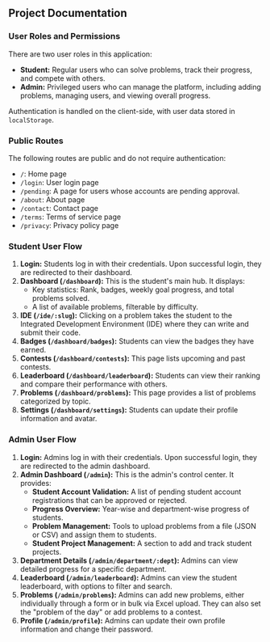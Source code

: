 ## Project Documentation

### User Roles and Permissions

There are two user roles in this application:

*   **Student:** Regular users who can solve problems, track their progress, and compete with others.
*   **Admin:** Privileged users who can manage the platform, including adding problems, managing users, and viewing overall progress.

Authentication is handled on the client-side, with user data stored in `localStorage`.

### Public Routes

The following routes are public and do not require authentication:

*   `/`: Home page
*   `/login`: User login page
*   `/pending`: A page for users whose accounts are pending approval.
*   `/about`: About page
*   `/contact`: Contact page
*   `/terms`: Terms of service page
*   `/privacy`: Privacy policy page

### Student User Flow

1.  **Login:** Students log in with their credentials. Upon successful login, they are redirected to their dashboard.
2.  **Dashboard (`/dashboard`):** This is the student's main hub. It displays:
    *   Key statistics: Rank, badges, weekly goal progress, and total problems solved.
    *   A list of available problems, filterable by difficulty.
3.  **IDE (`/ide/:slug`):** Clicking on a problem takes the student to the Integrated Development Environment (IDE) where they can write and submit their code.
4.  **Badges (`/dashboard/badges`):** Students can view the badges they have earned.
5.  **Contests (`/dashboard/contests`):** This page lists upcoming and past contests.
6.  **Leaderboard (`/dashboard/leaderboard`):** Students can view their ranking and compare their performance with others.
7.  **Problems (`/dashboard/problems`):** This page provides a list of problems categorized by topic.
8.  **Settings (`/dashboard/settings`):** Students can update their profile information and avatar.

### Admin User Flow

1.  **Login:** Admins log in with their credentials. Upon successful login, they are redirected to the admin dashboard.
2.  **Admin Dashboard (`/admin`):** This is the admin's control center. It provides:
    *   **Student Account Validation:** A list of pending student account registrations that can be approved or rejected.
    *   **Progress Overview:** Year-wise and department-wise progress of students.
    *   **Problem Management:** Tools to upload problems from a file (JSON or CSV) and assign them to students.
    *   **Student Project Management:** A section to add and track student projects.
3.  **Department Details (`/admin/department/:dept`):** Admins can view detailed progress for a specific department.
4.  **Leaderboard (`/admin/leaderboard`):** Admins can view the student leaderboard, with options to filter and search.
5.  **Problems (`/admin/problems`):** Admins can add new problems, either individually through a form or in bulk via Excel upload. They can also set the "problem of the day" or add problems to a contest.
6.  **Profile (`/admin/profile`):** Admins can update their own profile information and change their password.
